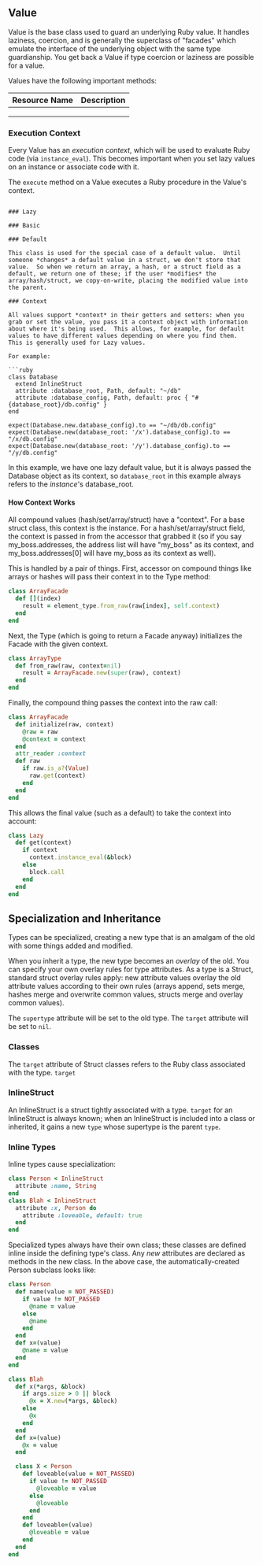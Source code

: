 Value
-----

Value is the base class used to guard an underlying Ruby value.  It handles laziness, coercion, and is generally the superclass of "facades" which emulate the interface of the underlying object with the same type guardianship.  You get back a Value if type coercion or laziness are possible for a value.

Values have the following important methods:

| Resource Name | Description |
|---------------|-------------|
|               |             |
|               |             |
|               |             |

### Execution Context

Every Value has an *execution context*, which will be used to evaluate Ruby code (via `instance_eval`).  This becomes important when you set lazy values on an instance or associate code with it.

The `execute` method on a Value executes a Ruby procedure in the Value's context.

```Value.execute(&proc)

### Lazy

### Basic

### Default

This class is used for the special case of a default value.  Until someone *changes* a default value in a struct, we don't store that value.  So when we return an array, a hash, or a struct field as a default, we return one of these; if the user *modifies* the array/hash/struct, we copy-on-write, placing the modified value into the parent.

### Context

All values support *context* in their getters and setters: when you grab or set the value, you pass it a context object with information about where it's being used.  This allows, for example, for default values to have different values depending on where you find them.  This is generally used for Lazy values.

For example:

```ruby
class Database
  extend InlineStruct
  attribute :database_root, Path, default: "~/db"
  attribute :database_config, Path, default: proc { "#{database_root}/db.config" }
end

expect(Database.new.database_config).to == "~/db/db.config"
expect(Database.new(database_root: '/x').database_config).to == "/x/db.config"
expect(Database.new(database_root: '/y').database_config).to == "/y/db.config"
```

In this example, we have one lazy default value, but it is always passed the Database object as its context, so `database_root` in this example always refers to the *instance*'s database_root.

#### How Context Works

All compound values (hash/set/array/struct) have a "context".  For a base struct class, this context is the instance.  For a hash/set/array/struct field, the context is passed in from the accessor that grabbed it (so if you say my_boss.addresses, the address list will have "my_boss" as its context, and my_boss.addresses[0] will have my_boss as its context as well).

This is handled by a pair of things.  First, accessor on compound things like arrays or hashes will pass their context in to the Type method:

```ruby
class ArrayFacade
  def [](index)
    result = element_type.from_raw(raw[index], self.context)
  end
end
```

Next, the Type (which is going to return a Facade anyway) initializes the Facade with the given context.

```ruby
class ArrayType
  def from_raw(raw, context=nil)
    result = ArrayFacade.new(super(raw), context)
  end
end
```

Finally, the compound thing passes the context into the raw call:

```ruby
class ArrayFacade
  def initialize(raw, context)
    @raw = raw
    @context = context
  end
  attr_reader :context
  def raw
    if raw.is_a?(Value)
      raw.get(context)
    end
  end
end
```

This allows the final value (such as a default) to take the context into account:

```ruby
class Lazy
  def get(context)
    if context
      context.instance_eval(&block)
    else
      block.call
    end
  end
end
```


Specialization and Inheritance
------------------------------

Types can be specialized, creating a new type that is an amalgam of the old with some things added and modified.

When you inherit a type, the new type becomes an *overlay* of the old.  You can specify your own overlay rules for type attributes.  As a type is a Struct, standard struct overlay rules apply: new attribute values overlay the old attribute values according to their own rules (arrays append, sets merge, hashes merge and overwrite common values, structs merge and overlay common values).

The `supertype` attribute will be set to the old type.  The `target` attribute will be set to `nil`.

### Classes

The `target` attribute of Struct classes refers to the Ruby class associated with the type.  `target`

### InlineStruct

An InlineStruct is a struct tightly associated with a type.  `target` for an InlineStruct is always known; when an InlineStruct is included into a class or inherited, it gains a new `type` whose supertype is the parent `type`.

### Inline Types

Inline types cause specialization:

```ruby
class Person < InlineStruct
  attribute :name, String
end
class Blah < InlineStruct
  attribute :x, Person do
    attribute :loveable, default: true
  end
end
```

Specialized types always have their own class; these classes are defined inline inside the defining type's class.  Any *new* attributes are declared as methods in the new class.  In the above case, the automatically-created Person subclass looks like:

```ruby
class Person
  def name(value = NOT_PASSED)
    if value != NOT_PASSED
      @name = value
    else
      @name
    end
  end
  def x=(value)
    @name = value
  end
end

class Blah
  def x(*args, &block)
    if args.size > 0 || block
      @x = X.new(*args, &block)
    else
      @x
    end
  end
  def x=(value)
    @x = value
  end

  class X < Person
    def loveable(value = NOT_PASSED)
      if value != NOT_PASSED
        @loveable = value
      else
        @loveable
      end
    end
    def loveable=(value)
      @loveable = value
    end
  end
end
```
